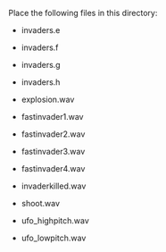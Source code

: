 Place the following files in this directory:

* invaders.e 
* invaders.f
* invaders.g 
* invaders.h 

* explosion.wav
* fastinvader1.wav
* fastinvader2.wav
* fastinvader3.wav
* fastinvader4.wav
* invaderkilled.wav
* shoot.wav
* ufo_highpitch.wav
* ufo_lowpitch.wav
